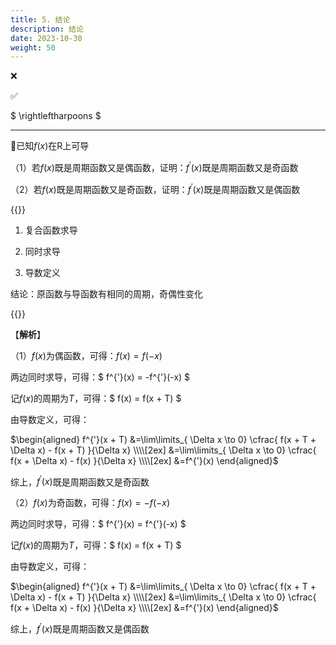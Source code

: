 ```yaml
---
title: 5. 结论
description: 结论
date: 2023-10-30
weight: 50
---
```


<style>
th, td {
  border: 1px solid rgb(190, 190, 190);
}
</style>

&#10060;

&#9989;

$ \rightleftharpoons $






---

&#128311;已知$f(x)$在$\text{R}$上可导

（1）若$f(x)$既是周期函数又是偶函数，证明：$f^{'}(x)$既是周期函数又是奇函数

（2）若$f(x)$既是周期函数又是奇函数，证明：$f^{'}(x)$既是周期函数又是偶函数

{{<note>}}

1. 复合函数求导

2. 同时求导

3. 导数定义


结论：原函数与导函数有相同的周期，奇偶性变化

{{</note>}}

【**解析**】

（1）$f(x)$为偶函数，可得：$f(x) = f(-x)$

两边同时求导，可得：$ f^{'}(x) = -f^{'}(-x) $

记$f(x)$的周期为$T$，可得：$ f(x) = f(x + T) $

由导数定义，可得：

$\begin{aligned} f^{'}(x + T)  &=\lim\limits_{ \Delta x \to 0} \cfrac{ f(x + T + \Delta x) - f(x + T) }{\Delta x} \\\\[2ex]
&=\lim\limits_{ \Delta x \to 0} \cfrac{ f(x + \Delta x) - f(x) }{\Delta x} \\\\[2ex]
&=f^{'}(x)
\end{aligned}$

综上，$f^{'}(x)$既是周期函数又是奇函数

（2）$f(x)$为奇函数，可得：$f(x) = -f(-x)$

两边同时求导，可得：$ f^{'}(x) = f^{'}(-x) $

记$f(x)$的周期为$T$，可得：$ f(x) = f(x + T) $

由导数定义，可得：

$\begin{aligned} f^{'}(x + T)  &=\lim\limits_{ \Delta x \to 0} \cfrac{ f(x + T + \Delta x) - f(x + T) }{\Delta x} \\\\[2ex]
&=\lim\limits_{ \Delta x \to 0} \cfrac{ f(x + \Delta x) - f(x) }{\Delta x} \\\\[2ex]
&=f^{'}(x)
\end{aligned}$

综上，$f^{'}(x)$既是周期函数又是偶函数

















